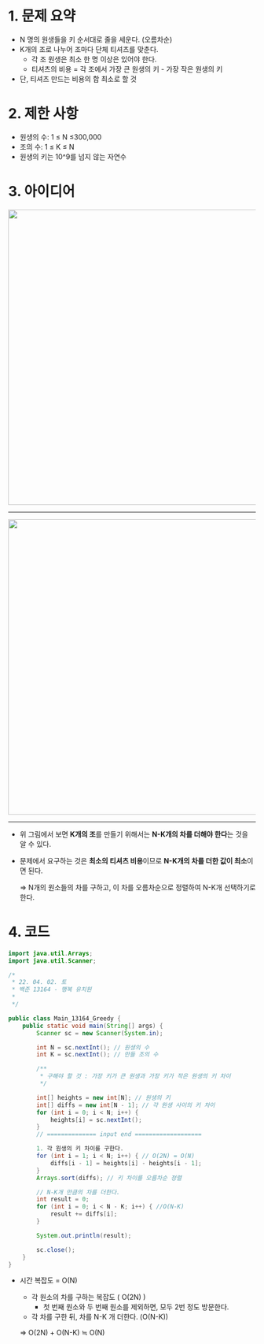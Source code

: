 # 1. 문제 요약

- N 명의 원생들을 키 순서대로 줄을 세운다. (오름차순)
- K개의 조로 나누어 조마다 단체 티셔츠를 맞춘다.
    - 각 조 원생은 최소 한 명 이상은 있어야 한다.
    - 티셔츠의 비용 = 각 조에서 가장 큰 원생의 키 - 가장 작은 원생의 키
- 단, 티셔츠 만드는 비용의 합 최소로 할 것

# 2. 제한 사항

- 원생의 수: 1 ≤ N ≤300,000
- 조의 수: 1 ≤ K ≤ N
- 원생의 키는 10^9를 넘지 않는 자연수

# 3. 아이디어

<img width="600" src="https://github.com/junghojin/AlgorithmStudy2022/blob/d640b35372e7ceb95914adf4794e29914cfac3e5/%EC%A0%95%ED%98%B8%EC%A7%84/02_Greedy/img/Main_13164_img2.JPG">

---

<img width="600" src="https://github.com/junghojin/AlgorithmStudy2022/blob/d640b35372e7ceb95914adf4794e29914cfac3e5/%EC%A0%95%ED%98%B8%EC%A7%84/02_Greedy/img/Main_13164_img1.JPG">

---

- 위 그림에서 보면 **K개의 조**를 만들기 위해서는 **N-K개의 차를 더해야 한다**는 것을 알 수 있다.
- 문제에서 요구하는 것은 **최소의 티셔츠 비용**이므로 **N-K개의 차를 더한 값이 최소**이면 된다.
    
    ⇒ N개의 원소들의 차를 구하고, 이 차를 오름차순으로 정렬하여 N-K개 선택하기로 한다.
    

# 4. 코드

```java
import java.util.Arrays;
import java.util.Scanner;

/*
 * 22. 04. 02. 토
 * 백준 13164 - 행복 유치원
 * 
 */

public class Main_13164_Greedy {
	public static void main(String[] args) {
		Scanner sc = new Scanner(System.in);

		int N = sc.nextInt(); // 원생의 수
		int K = sc.nextInt(); // 만들 조의 수

		/**
		 * 구해야 할 것 : 가장 키가 큰 원생과 가장 키가 작은 원생의 키 차이
		 */

		int[] heights = new int[N]; // 원생의 키
		int[] diffs = new int[N - 1]; // 각 원생 사이의 키 차이
		for (int i = 0; i < N; i++) { 
			heights[i] = sc.nextInt();
		}
		// ============== input end ===================

		1. 각 원생의 키 차이를 구한다.
		for (int i = 1; i < N; i++) { // O(2N) = O(N)
			diffs[i - 1] = heights[i] - heights[i - 1];
		}
		Arrays.sort(diffs); // 키 차이를 오름차순 정렬

		// N-K개 만큼의 차를 더한다.
		int result = 0;
		for (int i = 0; i < N - K; i++) { //O(N-K)
			result += diffs[i];
		}

		System.out.println(result);

		sc.close();
	}
}
```

- 시간 복잡도 =  O(N)
    - 각 원소의 차를 구하는 복잡도 ( O(2N) )
        - 첫 번째 원소와 두 번째 원소를 제외하면, 모두 2번 정도 방문한다.
    - 각 차를 구한 뒤, 차를 N-K 개 더한다. (O(N-K))
    
    ⇒ O(2N) + O(N-K) ≒ O(N)
